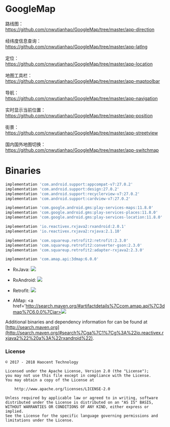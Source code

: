 # GoogleMap

路线图：
</br>https://github.com/cnwutianhao/GoogleMap/tree/master/app-direction
</br>
</br>
经纬度信息查询：
</br>https://github.com/cnwutianhao/GoogleMap/tree/master/app-latlng
</br>
</br>
定位：
</br>https://github.com/cnwutianhao/GoogleMap/tree/master/app-location
</br>
</br>
地图工具栏：
</br>https://github.com/cnwutianhao/GoogleMap/tree/master/app-maptoolbar
</br>
</br>
导航：
</br>https://github.com/cnwutianhao/GoogleMap/tree/master/app-navigation
</br>
</br>
实时显示当前位置：
</br>https://github.com/cnwutianhao/GoogleMap/tree/master/app-position
</br>
</br>
街景：
</br>https://github.com/cnwutianhao/GoogleMap/tree/master/app-streetview
</br>
</br>
国内国外地图切换：
</br>https://github.com/cnwutianhao/GoogleMap/tree/master/app-switchmap
</br>

# Binaries

```groovy
implementation 'com.android.support:appcompat-v7:27.0.2'
implementation 'com.android.support:design:27.0.2'
implementation 'com.android.support:recyclerview-v7:27.0.2'
implementation 'com.android.support:cardview-v7:27.0.2'

implementation 'com.google.android.gms:play-services-maps:11.8.0'
implementation 'com.google.android.gms:play-services-places:11.8.0'
implementation 'com.google.android.gms:play-services-location:11.8.0'

implementation 'io.reactivex.rxjava2:rxandroid:2.0.1'
implementation 'io.reactivex.rxjava2:rxjava:2.1.10'

implementation 'com.squareup.retrofit2:retrofit:2.3.0'
implementation 'com.squareup.retrofit2:converter-gson:2.3.0'
implementation 'com.squareup.retrofit2:adapter-rxjava2:2.3.0'

implementation 'com.amap.api:3dmap:6.0.0'
```

* RxJava: <a href='http://search.maven.org/#search%7Cga%7C1%7Cg%3A%22io.reactivex.rxjava2%22%20a%3A%22rxjava%22'><img src='http://img.shields.io/maven-central/v/io.reactivex.rxjava2/rxjava.svg'></a>

* RxAndroid: <a href='http://search.maven.org/#search%7Cga%7C1%7Cg%3A%22io.reactivex.rxjava2%22%20a%3A%22rxandroid%22'><img src='http://img.shields.io/maven-central/v/io.reactivex.rxjava2/rxandroid.svg'></a>

* Retrofit: <a href='http://search.maven.org/#artifactdetails%7Ccom.squareup.retrofit2%7Cretrofit-mock%7C2.3.0%7C'><img src='https://img.shields.io/maven-central/v/com.squareup.retrofit2/retrofit.svg'></a>

* AMap: <a href='http://search.maven.org/#artifactdetails%7Ccom.amap.api%7C3dmap%7C6.0.0%7Cjar><img src='https://img.shields.io/maven-central/v/com.amap.api/3dmap.svg'></a>

Additional binaries and dependency information for can be found at [http://search.maven.org](http://search.maven.org/#search%7Cga%7C1%7Cg%3A%22io.reactivex.rxjava2%22%20a%3A%22rxandroid%22).

### License
```
© 2017 - 2018 Haocent Technology

Licensed under the Apache License, Version 2.0 (the "License");
you may not use this file except in compliance with the License.
You may obtain a copy of the License at

    http://www.apache.org/licenses/LICENSE-2.0

Unless required by applicable law or agreed to in writing, software
distributed under the License is distributed on an "AS IS" BASIS,
WITHOUT WARRANTIES OR CONDITIONS OF ANY KIND, either express or implied.
See the License for the specific language governing permissions and
limitations under the License.
```
